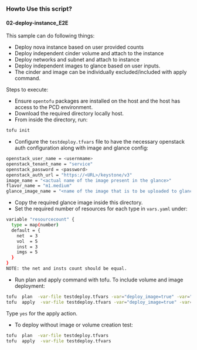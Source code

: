### Howto Use this script?

#### 02-deploy-instance_E2E
This sample can do following things:
- Deploy nova instance based on user provided counts
- Deploy independent cinder volume and attach to the instance
- Deploy networks and subnet and attach to instance
- Deploy independent images to glance based on user inputs. 
- The cinder and image can be individually  excluded/included with apply command.

Steps to execute:
- Ensure `opentofu` packages are installed on the host and the host has access to the PCD environment. 
- Download the required directory locally host.
- From inside the directory, run:
```bash
tofu init
```
- Configure the `testdeploy.tfvars` file to have the necessary openstack auth configuration along with image and  glance config:
```bash
openstack_user_name = <usernmame>
openstack_tenant_name = "service"
openstack_password = <password>
openstack_auth_url = "https://<URL>/keystone/v3"
image_name = "<actual name of the image present in the glance>"
flavor_name = "m1.medium"
glance_image_name = "<name of the image that is to be uploaded to glance>"
```
- Copy the required glance image inside this directory.
- Set the required number of resources for each type in `vars.yaml` under:
```bash
variable "resourcecount" {
  type = map(number)
  default = {
    net  = 3
    vol  = 5
    inst = 3
    imgs = 5
  }
}
NOTE: the net and insts count should be equal.
```
- Run plan and apply command with tofu. To include volume and image deployment:
```bash
tofu  plan  -var-file testdeploy.tfvars -var="deploy_image=true" -var="deploy_volume=true"
tofu  apply  -var-file testdeploy.tfvars -var="deploy_image=true" -var="deploy_volume=true" 
```
Type `yes` for the apply action. 
- To deploy without image or volume creation test:
```bash
tofu  plan  -var-file testdeploy.tfvars 
tofu  apply  -var-file testdeploy.tfvars 
```